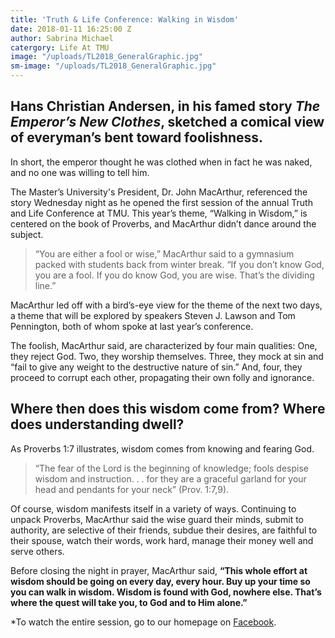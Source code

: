 ```yaml
---
title: 'Truth & Life Conference: Walking in Wisdom'
date: 2018-01-11 16:25:00 Z
author: Sabrina Michael
catergory: Life At TMU
image: "/uploads/TL2018_GeneralGraphic.jpg"
sm-image: "/uploads/TL2018_GeneralGraphic.jpg"
---
```


## Hans Christian Andersen, in his famed story *The Emperor’s New Clothes*, sketched a comical view of everyman’s bent toward foolishness.

In short, the emperor thought he was clothed when in fact he was naked, and no one was willing to tell him.


The Master’s University's President, Dr. John MacArthur, referenced the story Wednesday night as he opened the first session of the annual Truth and Life Conference at TMU. This year’s theme, “Walking in Wisdom,” is centered on the book of Proverbs, and MacArthur didn’t dance around the subject.

> “You are either a fool or wise,” MacArthur said to a gymnasium packed with students back from winter break. “If you don’t know God, you are a fool. If you do know God, you are wise. That’s the dividing line.”


MacArthur led off with a bird’s-eye view for the theme of the next two days, a theme that will be explored by speakers Steven J. Lawson and Tom Pennington, both of whom spoke at last year’s conference.

The foolish, MacArthur said, are characterized by four main qualities: One, they reject God. Two, they worship themselves. Three, they mock at sin and “fail to give any weight to the destructive nature of sin.” And, four, they proceed to corrupt each other, propagating their own folly and ignorance.

## **Where then does this wisdom come from? Where does understanding dwell?**

As Proverbs 1:7 illustrates, wisdom comes from knowing and fearing God.

> “The fear of the Lord is the beginning of knowledge; fools despise wisdom and instruction. . . for they are a graceful garland for your head and pendants for your neck” (Prov. 1:7,9).

Of course, wisdom manifests itself in a variety of ways. Continuing to unpack Proverbs, MacArthur said the wise guard their minds, submit to authority, are selective of their friends, subdue their desires, are faithful to their spouse, watch their words, work hard, manage their money well and serve others.

Before closing the night in prayer, MacArthur said, **“This whole effort at wisdom should be going on every day, every hour. Buy up your time so you can walk in wisdom. Wisdom is found with God, nowhere else. That’s where the quest will take you, to God and to Him alone.”**

*To watch the entire session, go to our homepage on [Facebook](https://www.facebook.com/mastersuniv/).